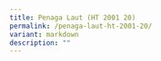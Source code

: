 ```yaml
---
title: Penaga Laut (HT 2001 20)
permalink: /penaga-laut-ht-2001-20/
variant: markdown
description: ""
---
```

